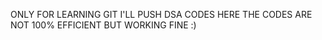 ONLY FOR LEARNING GIT I'LL PUSH DSA CODES HERE 
THE CODES ARE NOT 100% EFFICIENT BUT WORKING FINE :)
